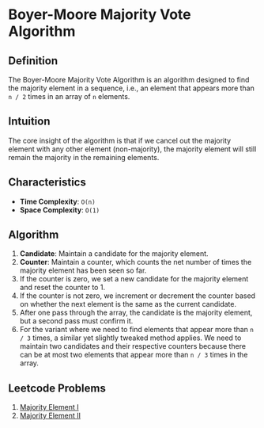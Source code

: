 # Boyer-Moore Majority Vote Algorithm

## Definition

The Boyer-Moore Majority Vote Algorithm is an algorithm designed to find the majority element in a sequence, i.e., an element that appears more than `n / 2` times in an array of `n` elements.

## Intuition

The core insight of the algorithm is that if we cancel out the majority element with any other element (non-majority), the majority element will still remain the majority in the remaining elements.

## Characteristics

- **Time Complexity**: `O(n)`
- **Space Complexity**: `O(1)`

## Algorithm

1. **Candidate**: Maintain a candidate for the majority element.
2. **Counter**: Maintain a counter, which counts the net number of times the majority element has been seen so far.
3. If the counter is zero, we set a new candidate for the majority element and reset the counter to 1.
4. If the counter is not zero, we increment or decrement the counter based on whether the next element is the same as the current candidate.
5. After one pass through the array, the candidate is the majority element, but a second pass must confirm it.
6. For the variant where we need to find elements that appear more than `n / 3` times, a similar yet slightly tweaked method applies. We need to maintain two candidates and their respective counters because there can be at most two elements that appear more than `n / 3` times in the array.

## Leetcode Problems

1. [Majority Element I](https://leetcode.com/problems/majority-element/description/)
2. [Majority Element II](https://leetcode.com/problems/majority-element-ii/?envType=daily-question&envId=2023-10-05)
